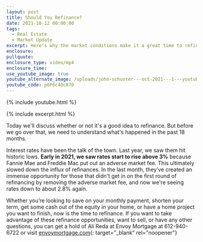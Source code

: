 ```yaml
---
layout: post
title: Should You Refinance?
date: 2021-10-12 00:00:00
tags:
  - Real Estate
  - Market Update
excerpt: Here’s why the market conditions make it a great time to refinance.
enclosure:
pullquote:
enclosure_type: video/mp4
enclosure_time:
use_youtube_image: true
youtube_alternate_image: /uploads/john-schuster---oct-2021---1---youtube.jpg
youtube_code: p6P6c4Oc870
---
```

{% include youtube.html %}

{% include excerpt.html %}

Today we'll discuss whether or not it's a good idea to refinance. But before we go over that, we need to understand what's happened in the past 18 months.

Interest rates have been the talk of the town. Last year, we saw them hit historic lows. **Early in 2021, we saw rates start to rise above 3%** because Fannie Mae and Freddie Mac put out an adverse market fee. This ultimately slowed down the influx of refinances. In the last month, they’ve created an immense opportunity for those that didn't get in on the first round of refinancing by removing the adverse market fee, and now we're seeing rates down to about 2.8% again.

Whether you’re looking to save on your monthly payment, shorten your term, get some cash out of the equity in your home, or have a home project you want to finish, now is the time to refinance. If you want to take advantage of these refinance opportunities, want to sell, or have any other questions, you can get a hold of Ali Reda at Envoy Mortgage at 612-940-6722 or visit&nbsp;[envoymortgage.com](https://www.envoymortgage.com/loan-officer/ali-reda-edina-mn/){: target="_blank" rel="noopener"}
